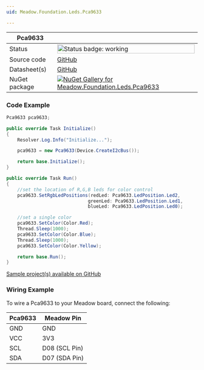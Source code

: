 ```yaml
---
uid: Meadow.Foundation.Leds.Pca9633

---
```


| Pca9633 | |
|--------|--------|
| Status | <img src="https://img.shields.io/badge/Working-brightgreen" style="width: auto; height: -webkit-fill-available;" alt="Status badge: working" /> |
| Source code | [GitHub](https://github.com/WildernessLabs/Meadow.Foundation/tree/main/Source/Meadow.Foundation.Peripherals/Leds.Pca9633) |
| Datasheet(s) | [GitHub](https://github.com/WildernessLabs/Meadow.Foundation/tree/main/Source/Meadow.Foundation.Peripherals/Leds.Pca9633/Datasheet) |
| NuGet package | <a href="https://www.nuget.org/packages/Meadow.Foundation.Leds.Pca9633/" target="_blank"><img src="https://img.shields.io/nuget/v/Meadow.Foundation.Leds.Pca9633.svg?label=Meadow.Foundation.Leds.Pca9633" alt="NuGet Gallery for Meadow.Foundation.Leds.Pca9633" /></a> |

### Code Example

```csharp
Pca9633 pca9633;

public override Task Initialize()
{
    Resolver.Log.Info("Initialize...");

    pca9633 = new Pca9633(Device.CreateI2cBus());

    return base.Initialize();
}

public override Task Run()
{
    //set the location of R,G,B leds for color control
    pca9633.SetRgbLedPositions(redLed: Pca9633.LedPosition.Led2,
                              greenLed: Pca9633.LedPosition.Led1,
                              blueLed: Pca9633.LedPosition.Led0);

    //set a single color
    pca9633.SetColor(Color.Red);
    Thread.Sleep(1000);
    pca9633.SetColor(Color.Blue);
    Thread.Sleep(1000);
    pca9633.SetColor(Color.Yellow);

    return base.Run();
}

```

[Sample project(s) available on GitHub](https://github.com/WildernessLabs/Meadow.Foundation/tree/main/Source/Meadow.Foundation.Peripherals/Leds.Pca9633/Samples/Pca9633_Sample)

### Wiring Example

To wire a Pca9633 to your Meadow board, connect the following:

| Pca9633  | Meadow Pin    |
|---------|---------------|
| GND     | GND           |
| VCC     | 3V3           |
| SCL     | D08 (SCL Pin) |
| SDA     | D07 (SDA Pin) |
